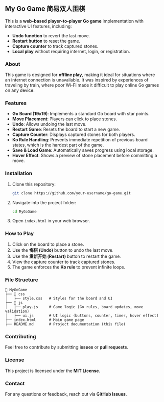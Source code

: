 ## My Go Game 简易双人围棋

This is a **web-based player-to-player Go game** implementation with interactive UI features, including:
- **Undo function** to revert the last move.
- **Restart button** to reset the game.
- **Capture counter** to track captured stones.
- **Local play** without requiring internet, login, or registration.

### About
This game is designed for **offline play**, making it ideal for situations where an internet connection is unavailable. It was inspired by experiences of traveling by train, where poor Wi-Fi made it difficult to play online Go games on any device.

### Features
- **Go Board (19x19)**: Implements a standard Go board with star points.
- **Move Placement**: Players can click to place stones.
- **Undo**: Allows undoing the last move.
- **Restart Game**: Resets the board to start a new game.
- **Capture Counter**: Displays captured stones for both players.
- **Ko Rule Handling**: Prevents immediate repetition of previous board states, which is the hardest part of the game.
- **Save & Load Game**: Automatically saves progress using local storage.
- **Hover Effect**: Shows a preview of stone placement before committing a move.

### Installation
1. Clone this repository:
   ```sh
   git clone https://github.com/your-username/go-game.git
   ```
2. Navigate into the project folder:
   ```sh
   cd MyGoGame
   ```
3. Open `index.html` in your web browser.

### How to Play
1. Click on the board to place a stone.
2. Use the **悔棋 (Undo)** button to undo the last move.
3. Use the **重新开始 (Restart)** button to restart the game.
4. View the capture counter to track captured stones.
5. The game enforces the **Ko rule** to prevent infinite loops.

### File Structure
```
📂 MyGoGame
├── 📂 css
│   ├── style.css   # Styles for the board and UI
├── 📂 js
│   ├── play.js     # Game logic (Go rules, board updates, move validation)
│   ├── ui.js       # UI logic (buttons, counter, timer, hover effect)
├── index.html      # Main game page
├── README.md       # Project documentation (this file)
```

### Contributing
Feel free to contribute by submitting **issues** or **pull requests**.

### License
This project is licensed under the **MIT License**.

### Contact
For any questions or feedback, reach out via **GitHub Issues**.
